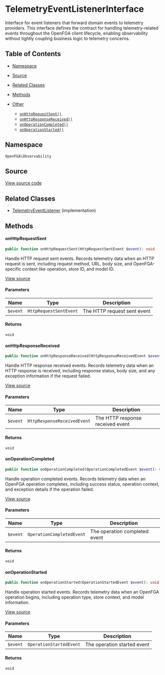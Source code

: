 # TelemetryEventListenerInterface

Interface for event listeners that forward domain events to telemetry providers. This interface defines the contract for handling telemetry-related events throughout the OpenFGA client lifecycle, enabling observability without tightly coupling business logic to telemetry concerns.

## Table of Contents

* [Namespace](#namespace)
* [Source](#source)
* [Related Classes](#related-classes)
* [Methods](#methods)

* [Other](#other)
    * [`onHttpRequestSent()`](#onhttprequestsent)
    * [`onHttpResponseReceived()`](#onhttpresponsereceived)
    * [`onOperationCompleted()`](#onoperationcompleted)
    * [`onOperationStarted()`](#onoperationstarted)

## Namespace

`OpenFGA\Observability`

## Source

[View source code](https://github.com/evansims/openfga-php/blob/main/src/Observability/TelemetryEventListenerInterface.php)

## Related Classes

* [TelemetryEventListener](Observability/TelemetryEventListener.md) (implementation)

## Methods

#### onHttpRequestSent

```php
public function onHttpRequestSent(HttpRequestSentEvent $event): void

```

Handle HTTP request sent events. Records telemetry data when an HTTP request is sent, including request method, URL, body size, and OpenFGA-specific context like operation, store ID, and model ID.

[View source](https://github.com/evansims/openfga-php/blob/main/src/Observability/TelemetryEventListenerInterface.php#L27)

#### Parameters

| Name     | Type                   | Description                 |
| -------- | ---------------------- | --------------------------- |
| `$event` | `HttpRequestSentEvent` | The HTTP request sent event |

#### Returns

`void`

#### onHttpResponseReceived

```php
public function onHttpResponseReceived(HttpResponseReceivedEvent $event): void

```

Handle HTTP response received events. Records telemetry data when an HTTP response is received, including response status, body size, and any exception information if the request failed.

[View source](https://github.com/evansims/openfga-php/blob/main/src/Observability/TelemetryEventListenerInterface.php#L38)

#### Parameters

| Name     | Type                        | Description                      |
| -------- | --------------------------- | -------------------------------- |
| `$event` | `HttpResponseReceivedEvent` | The HTTP response received event |

#### Returns

`void`

#### onOperationCompleted

```php
public function onOperationCompleted(OperationCompletedEvent $event): void

```

Handle operation completed events. Records telemetry data when an OpenFGA operation completes, including success status, operation context, and exception details if the operation failed.

[View source](https://github.com/evansims/openfga-php/blob/main/src/Observability/TelemetryEventListenerInterface.php#L49)

#### Parameters

| Name     | Type                      | Description                   |
| -------- | ------------------------- | ----------------------------- |
| `$event` | `OperationCompletedEvent` | The operation completed event |

#### Returns

`void`

#### onOperationStarted

```php
public function onOperationStarted(OperationStartedEvent $event): void

```

Handle operation started events. Records telemetry data when an OpenFGA operation begins, including operation type, store context, and model information.

[View source](https://github.com/evansims/openfga-php/blob/main/src/Observability/TelemetryEventListenerInterface.php#L59)

#### Parameters

| Name     | Type                    | Description                 |
| -------- | ----------------------- | --------------------------- |
| `$event` | `OperationStartedEvent` | The operation started event |

#### Returns

`void`
